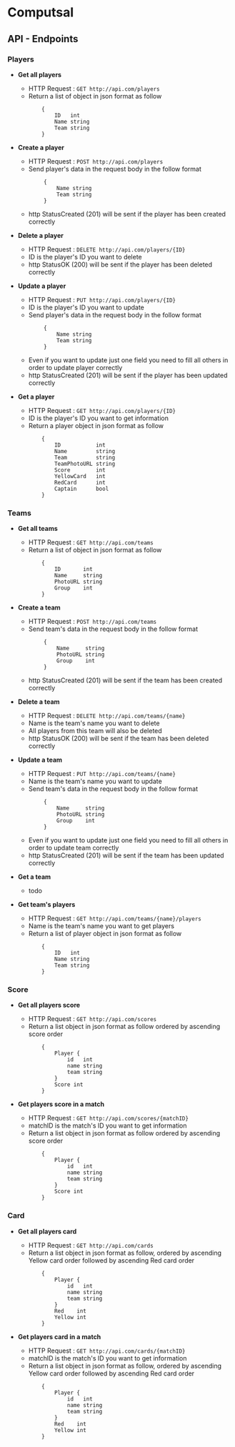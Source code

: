 # Computsal

## API - Endpoints

### **Players**

- **Get all players**
    * HTTP Request : ```GET http://api.com/players```
    * Return a list of object in json format as follow
        ``` 
            {
                ID   int    
	            Name string 
	            Team string
            }
        ```

- **Create a player**
    * HTTP Request : ```POST http://api.com/players```
    * Send player's data in the request body in the follow format 
    ``` 
            {  
	            Name string 
	            Team string
            }
    ```
    * http StatusCreated (201) will be sent if the player has been created correctly
    
- **Delete a player**
    * HTTP Request : ```DELETE http://api.com/players/{ID}```
    * ID is the player's ID you want to delete
    * http StatusOK (200) will be sent if the player has been deleted correctly

- **Update a player**
    * HTTP Request : ```PUT http://api.com/players/{ID}```
    * ID is the player's ID you want to update
    * Send player's data in the request body in the follow format
    ``` 
            {  
	            Name string 
	            Team string
            }
    ```
    * Even if you want to update just one field you need to fill all others in order to update player correctly
    * http StatusCreated (201) will be sent if the player has been updated correctly

- **Get a player**
    * HTTP Request : ```GET http://api.com/players/{ID}```
    * ID is the player's ID you want to get information
    * Return a player object in json format as follow
        ``` 
            {
                ID           int
                Name         string
                Team         string
                TeamPhotoURL string
                Score        int
                YellowCard   int
                RedCard      int
                Captain      bool
            }
        ```

### **Teams**

- **Get all teams**
    * HTTP Request : ```GET http://api.com/teams```
    * Return a list of object in json format as follow
        ``` 
            {
                ID       int    
                Name     string 
                PhotoURL string 
                Group    int    
            }
        ```
- **Create a team**
    * HTTP Request : ```POST http://api.com/teams```
    * Send team's data in the request body in the follow format 
    ``` 
            {  
                Name     string 
                PhotoURL string 
                Group    int
            }
    ```
    * http StatusCreated (201) will be sent if the team has been created correctly

- **Delete a team**
    * HTTP Request : ```DELETE http://api.com/teams/{name}```
    * Name is the team's name you want to delete
    * All players from this team will also be deleted
    * http StatusOK (200) will be sent if the team has been deleted correctly

- **Update a team**
    * HTTP Request : ```PUT http://api.com/teams/{name}```
    * Name is the team's name you want to update
    * Send team's data in the request body in the follow format
    ``` 
            {  
                Name     string 
                PhotoURL string 
                Group    int
            }
    ```
    * Even if you want to update just one field you need to fill all others in order to update team correctly
    * http StatusCreated (201) will be sent if the team has been updated correctly

- **Get a team**
    * todo

- **Get team's players**
    * HTTP Request : ```GET http://api.com/teams/{name}/players```
    * Name is the team's name you want to get players
    * Return a list of player object in json format as follow
        ``` 
            {
                ID   int    
	            Name string 
	            Team string
            }
        ```

### **Score**

- **Get all players score**
    * HTTP Request : ```GET http://api.com/scores```
    * Return a list object in json format as follow ordered by ascending score order
        ``` 
            {
                Player {
                    id   int
                    name string
                    team string
                }
                Score int
            }
        ```

- **Get players score in a match**
    * HTTP Request : ```GET http://api.com/scores/{matchID}```
    * matchID is the match's ID you want to get information
    * Return a list object in json format as follow ordered by ascending score order
        ``` 
            {
                Player {
                    id   int
                    name string
                    team string
                }
                Score int
            }
        ```

### **Card**

- **Get all players card**
    * HTTP Request : ```GET http://api.com/cards```
    * Return a list object in json format as follow, ordered by ascending Yellow card order followed by ascending Red card order
        ``` 
            {
                Player {
                    id   int
                    name string
                    team string
                }
                Red    int
	            Yellow int
            }
        ```

- **Get players card in a match**
    * HTTP Request : ```GET http://api.com/cards/{matchID}```
    * matchID is the match's ID you want to get information
    * Return a list object in json format as follow, ordered by ascending Yellow card order followed by ascending Red card order
        ``` 
            {
                Player {
                    id   int
                    name string
                    team string
                }
                Red    int
	            Yellow int
            }
        ```
